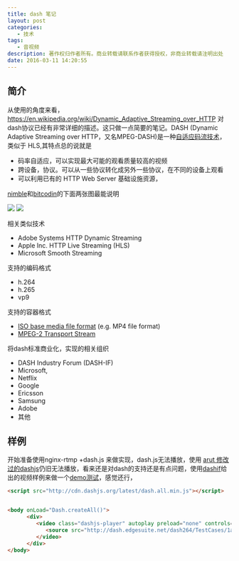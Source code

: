 ```yaml
---
title: dash 笔记
layout: post
categories: 
   - 技术
tags:
   - 音视频
description: 著作权归作者所有。商业转载请联系作者获得授权，非商业转载请注明出处
date: 2016-03-11 14:20:55
---
```



## 简介

从使用的角度来看，https://en.wikipedia.org/wiki/Dynamic_Adaptive_Streaming_over_HTTP 对dash协议已经有非常详细的描述。这只做一点简要的笔记。DASH (Dynamic Adaptive Streaming over HTTP，又名MPEG-DASH)是一种[自适应码流技术](https://en.wikipedia.org/wiki/Adaptive_bitrate_streaming)，类似于 HLS,其特点总的说就是

- 码率自适应，可以实现最大可能的观看质量较高的视频
- 跨设备，协议。可以从一些协议转化成另外一些协议，在不同的设备上观看
- 可以利用已有的 HTTP Web Server 基础设施资源，

[nimble](https://wmspanel.com/nimble)和[bitcodin](https://developer.bitcodin.com/doc/getting-started)的下面两张图最能说明

 ![](/imgs/bitcodindash.jpg) 
 ![](/imgs/NimbleStreamerFeature.png)


相关类似技术

- Adobe Systems HTTP Dynamic Streaming
- Apple Inc. HTTP Live Streaming (HLS) 
- Microsoft Smooth Streaming

支持的编码格式

- h.264 
- h.265
- vp9

支持的容器格式

- [ISO base media file format](https://en.wikipedia.org/wiki/ISO_base_media_file_format) (e.g. MP4 file format) 
- [MPEG-2 Transport Stream](https://en.wikipedia.org/wiki/MPEG_transport_stream)

将dash标准商业化，实现的相关组织

- DASH Industry Forum (DASH-IF)
- Microsoft,
- Netflix
- Google
- Ericsson
- Samsung
- Adobe
- 其他


## 样例
开始准备使用nginx-rtmp +dash.js 来做实现，dash.js无法播放，使用 [arut 修改过的dashjs](https://github.com/arut/dash.js)仍旧无法播放，看来还是对dash的支持还是有点问题，使用[dashif](http://dashif.org/reference/players/javascript/v2.0.0/samples/dash-if-reference-player/index.html#)给出的视频样例来做一个[demo测试](/demo/dashjs.demo.html)，感觉还行，

```html
<script src="http://cdn.dashjs.org/latest/dash.all.min.js"></script>


<body onLoad="Dash.createAll()">
      <div>
         <video class="dashjs-player" autoplay preload="none" controls="true">
            <source src="http://dash.edgesuite.net/dash264/TestCases/1a/sony/SNE_DASH_SD_CASE1A_REVISED.mpd" type="application/dash+xml"/>
         </video>
      </div>
</body>
```

